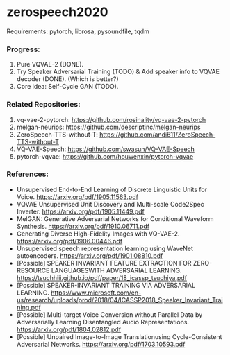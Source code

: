 # zerospeech2020

Requirements: pytorch, librosa, pysoundfile, tqdm
  
### Progress:
1. Pure VQVAE-2 (DONE).
2. Try Speaker Adversarial Training (TODO) & Add speaker info to VQVAE decoder (DONE). (Which is better?)
3. Core idea: Self-Cycle GAN (TODO).

### Related Repositories:
1. vq-vae-2-pytorch: https://github.com/rosinality/vq-vae-2-pytorch  
2. melgan-neurips: https://github.com/descriptinc/melgan-neurips  
3. ZeroSpeech-TTS-without-T: https://github.com/andi611/ZeroSpeech-TTS-without-T  
4. VQ-VAE-Speech: https://github.com/swasun/VQ-VAE-Speech  
5. pytorch-vqvae: https://github.com/houwenxin/pytorch-vqvae  

### References:
+ Unsupervised End-to-End Learning of Discrete Linguistic Units for Voice. https://arxiv.org/pdf/1905.11563.pdf  
+ VQVAE Unsupervised Unit Discovery and Multi-scale Code2Spec Inverter. https://arxiv.org/pdf/1905.11449.pdf  
+ MelGAN: Generative Adversarial Networks for Conditional Waveform Synthesis. https://arxiv.org/pdf/1910.06711.pdf  
+ Generating Diverse High-Fidelity Images with VQ-VAE-2. https://arxiv.org/pdf/1906.00446.pdf  
+ Unsupervised speech representation learning using WaveNet autoencoders. https://arxiv.org/pdf/1901.08810.pdf  
+ [Possible] SPEAKER INVARIANT FEATURE EXTRACTION FOR ZERO-RESOURCE LANGUAGESWITH ADVERSARIAL LEARNING. https://tsuchhiii.github.io/pdf/paper/18_icassp_tsuchiya.pdf  
+ [Possible] SPEAKER-INVARIANT TRAINING VIA ADVERSARIAL LEARNING. https://www.microsoft.com/en-us/research/uploads/prod/2018/04/ICASSP2018_Speaker_Invariant_Training.pdf  
+ [Possible] Multi-target Voice Conversion without Parallel Data by Adversarially Learning Disentangled Audio Representations. https://arxiv.org/pdf/1804.02812.pdf  
+ [Possible] Unpaired Image-to-Image Translationusing Cycle-Consistent Adversarial Networks. https://arxiv.org/pdf/1703.10593.pdf  
